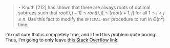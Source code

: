 > $\star$ Knuth [212] has shown that there are always roots of optimal subtrees
> such that $root[i, j - 1] \le root[i, j] \le [root[i + 1, j]$ for all $1 \le i
> < j \le n$. Use this fact to modify the `OPTIMAL-BST` procedure to run in
> $\Theta(n^2)$ time.

I'm not sure that is completely true, and I find this problem quite boring.
Thus, I'm going to only leave [this Stack Overflow link][link].

[link]: https://stackoverflow.com/questions/16987670/dynamic-programming-why-knuths-improvement-to-optimal-binary-search-tree-on2
